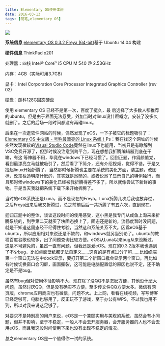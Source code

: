 ```yaml
---
title: Elementary OS使用体验
date: 2016-03-13
tags: [随笔,elementary OS]
---
```

![](https://personal-1251959693.cos.ap-chengdu.myqcloud.com/2018-12-15-a7485ca8-e903-11e5-9b4d-f65a8e09d0b3.png)

**系统信息**
[elementary OS 0.3.2 Freya (64-bit)](https://elementary.io)基于 Ubuntu 14.04 构建

**硬件信息**
ThinkPad x201

处理器：四核 Intel® Core™ i5 CPU M 540  @ 2.53GHz

内存：4GB（实际可用3.7GB）

显卡：Intel Corporation Core Processor Integrated Graphics Controller (rev 02)

硬盘：朗科128G固态硬盘
<!--more-->
使用 elementary OS 已经不是第一次，百度了挺久，最 后选择了大多数人都推荐的ubuntu，但是由于界面无法忍受，外加当时对linux没什麽概念，安装了没多久就删了。之后的后场一段时间都没有再碰linux。

后来在一次逛软件网站的时候，偶然发现了eOS，一下子被它的标题吸引了：[Elementary OS 中文版 - 号称最漂亮的 Linux 系统！](http://www.iplaysoft.com/elementary-os.html)Ps：我在找这个网址的时候突然发现微软的[Visual Studio Code](https://code.visualstudio.com/)竟然在linux下也能用，当初只是有瞭解到VSC免费开源了，但那时候没注意到跨平台，现在想想我折腾编辑器到底在干嘛，有这 等神器不用，毕竟在windows下已经习惯了。回到正题，作爲颜值党，看到最漂亮立马就被吸引了，然后看了下简介，还有介绍视频，觉得不错，于是又捡起linux开始折腾了，当然那时候折腾也主要在系统的美化方面，装主题，改图标，改顶栏透明度什麽的，其实就是爲閒的，或者说爲了显示自己的特例独行，而且那时候windows下的美化已经被我折腾得差不多了，所以就像尝试下新鲜的事物。于是当天我就把系统下载下来开始折腾了。

当时的eOS系统还是Luna，而不是现在的Freya。Luna折腾几次后我也放弃过，之后Freya出来后我又折腾过，总之前前后后一共折腾了有五六次，直到现在。

迴归正题中的整体，谈谈这段时间的使用感受，这小黑是我专门从咸鱼上淘来来折腾系统的，到手第二天就买了块固态换上了。固态还是新的，流畅度暂时没问题，就是不知道这固态经不经得住考验，当然这和系统关系不大。因爲eOS基于ubuntu，所以应用相对来说还是不缺的，和windows就另当别论了。ubuntu的教程百度谷歌也较多，出了问题查询比较方便。eOS从Luna以来bug从来没断过，这是不可避免的，虽然一直有问题，但我还是爱eOS。现在的0.3.2版本我也遇到了不少bug，比如桌面壁纸都无法自定义......这真的是有点过分了吧……比如终端第一个窗口无法在中dock显示，要打开第二个新窗口纔会显示两个窗口，再比如有时候切换窗口会闪屏，画面撕裂，这可能是电脑配置低的原因也说不定，还不确定是不是bug。

虽然有bug但对使用体验影响不大，现在除了没QQ不是怎麽方便，其他没什麽大问题，虽然讨厌QQ，但是没有确实不方便，至少传文件QQ方便太多。微信有网页版，chrome应用商店也有微信，问题不大。上上网，看看在线视频，写写博客已经足够可，电脑也够用了，反正玩不了游戏，至于办公有WPS，不过我也用不到，所以对我来说这足够了。

对要求不是特别高的用户来说，eOS是一个兼顾实用与美观的系统，虽然会有小问题，但并不影响，至于不稳定，一般人不会去开服务器，会开服务器的人也不会去用eOS，而且我这段时间使用下来也没有出现不稳定的情况。

总之elementary OS是一个值得你一试的系统。